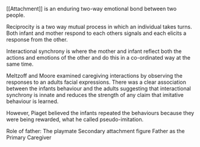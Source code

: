 
[[Attachment]] is an enduring two-way emotional bond between two people. 

Reciprocity is a two way mutual process in which an individual takes turns. Both infant and mother respond to each others signals and each elicits a response from the other.

Interactional synchrony is where the mother and infant reflect both the actions and emotions of the other and do this in a co-ordinated way at the same time.

Meltzoff and Moore examined caregiving interactions by observing the responses to an adults facial expressions. There was a clear association between the infants behaviour and the adults suggesting that interactional synchrony is innate and reduces the strength of any claim that imitative behaviour is learned. 

However, Piaget believed the infants repeated the behaviours because they were being rewarded, what he called pseudo-imitation.

Role of father: 
The playmate
Secondary attachment figure
Father as the Primary Caregiver
